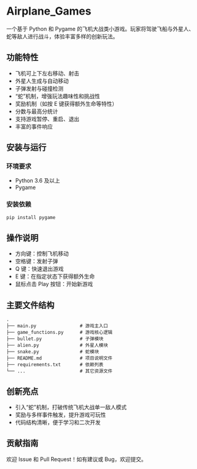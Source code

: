 # Airplane_Games

一个基于 Python 和 Pygame 的飞机大战类小游戏。玩家将驾驶飞船与外星人、蛇等敌人进行战斗，体验丰富多样的创新玩法。

## 功能特性

- 飞机可上下左右移动、射击
- 外星人生成与自动移动
- 子弹发射与碰撞检测
- “蛇”机制，增强玩法趣味性和挑战性
- 奖励机制（如按 E 键获得额外生命等特性）
- 分数与最高分统计
- 支持游戏暂停、重启、退出
- 丰富的事件响应

## 安装与运行

### 环境要求

- Python 3.6 及以上
- Pygame

### 安装依赖

```bash
pip install pygame
```
## 操作说明

- 方向键：控制飞机移动
- 空格键：发射子弹
- Q 键：快速退出游戏
- E 键：在指定状态下获得额外生命
- 鼠标点击 Play 按钮：开始新游戏

## 主要文件结构

```
.
├── main.py                # 游戏主入口
├── game_functions.py      # 游戏核心逻辑
├── bullet.py              # 子弹模块
├── alien.py               # 外星人模块
├── snake.py               # 蛇模块
├── README.md              # 项目说明文件
├── requirements.txt       # 依赖列表
└── ...                    # 其它资源文件
```

## 创新亮点

- 引入“蛇”机制，打破传统飞机大战单一敌人模式
- 奖励与多样事件触发，提升游戏可玩性
- 代码结构清晰，便于学习和二次开发

## 贡献指南

欢迎 Issue 和 Pull Request！如有建议或 Bug，欢迎提交。
